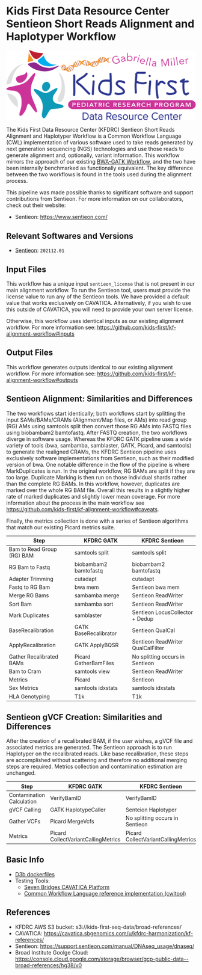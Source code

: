 # Kids First Data Resource Center Sentieon Short Reads Alignment and Haplotyper Workflow

<p align="center">
  <img src="./kids_first_logo.svg" alt="Kids First repository logo" width="660px" />
</p>

The Kids First Data Resource Center (KFDRC) Sentieon Short Reads Alignment and
Haplotyper Workflow is a Common Workflow Language (CWL) implementation of
various software used to take reads generated by next generation sequencing
(NGS) technologies and use those reads to generate alignment and, optionally,
variant information. This workflow mirrors the approach of our existing [BWA-GATK Workflow](./KFDRC_BWA_GATK_ALIGNMENT_GVCF_WORKFLOW_README.md),
and the two have been internally benchmarked as functionally equivalent. The key
difference between the two workflows is found in the tools used during the
alignment process.

This pipeline was made possible thanks to significant software and support
contributions from Sentieon. For more information on our collaborators, check
out their website:
- Sentieon: https://www.sentieon.com/

## Relevant Softwares and Versions

- [Sentieon](https://support.sentieon.com/manual/DNAseq_usage/dnaseq/): `202112.01`

## Input Files

This workflow has a unique input `sentieon_license` that is not present in our
main alignment workflow. To run the Sentieon tool, users must provide the license
value to run any of the Sentieon tools. We have provided a default value that
works exclusively on CAVATICA. Alternatively, if you wish to use this outside
of CAVATICA, you will need to provide your own server license.

Otherwise, this workflow uses identical inputs as our existing alignment workflow.
For more information see: https://github.com/kids-first/kf-alignment-workflow#inputs

## Output Files

This workflow generates outputs identical to our existing alignment workflow.
For more information see: https://github.com/kids-first/kf-alignment-workflow#outputs

## Sentieon Alignment: Similarities and Differences

The two workflows start identically; both workflows start by splitting the
input SAMs/BAMs/CRAMs (Alignment/Map files, or AMs) into read group (RG) AMs using samtools split then convert those RG
AMs into FASTQ files using biobambam2 bamtofastq. After FASTQ creation, the
two workflows diverge in software usage. Whereas the KFDRC GATK pipeline uses a
wide variety of tools (bwa, sambamba, samblaster, GATK, Picard, and samtools)
to generate the realigned CRAMs, the KFDRC Sentieon pipeline uses exclusively
software implementations from Sentieon, such as their modified version of
bwa. One notable difference in the flow of the pipeline is where MarkDuplicates
is run. In the original workflow, RG BAMs are split if they are too large.
Duplicate Marking is then run on those individual shards rather than the
complete RG BAMs. In this workflow, however, duplicates are marked over the
whole RG BAM file. Overall this results in a slightly higher rate of marked
duplicates and slightly lower mean coverage. For more information about the
process in the main workflow see https://github.com/kids-first/kf-alignment-workflow#caveats.

Finally, the metrics collection is done with a series of Sentieon algorithms
that match our existing Picard metrics suite.

| Step                       | KFDRC GATK            | KFDRC Sentieon                    |
|----------------------------|-----------------------|-----------------------------------|
| Bam to Read Group (RG) BAM | samtools split        | samtools split                    |
| RG Bam to Fastq            | biobambam2 bamtofastq | biobambam2 bamtofastq             |
| Adapter Trimming           | cutadapt              | cutadapt                          |
| Fastq to RG Bam            | bwa mem               | Sentieon bwa mem                  |
| Merge RG Bams              | sambamba merge        | Sentieon ReadWriter               |
| Sort Bam                   | sambamba sort         | Sentieon ReadWriter               |
| Mark Duplicates            | samblaster            | Sentieon LocusCollector + Dedup   |
| BaseRecalibration          | GATK BaseRecalibrator | Sentieon QualCal                  |
| ApplyRecalibration         | GATK ApplyBQSR        | Sentieon ReadWriter QualCalFilter |
| Gather Recalibrated BAMs   | Picard GatherBamFiles | No splitting occurs in Sentieon   |
| Bam to Cram                | samtools view         | Sentieon ReadWriter               |
| Metrics                    | Picard                | Sentieon                          |
| Sex Metrics                | samtools idxstats     | samtools idxstats                 |
| HLA Genotyping             | T1k                   | T1k                               |

## Sentieon gVCF Creation: Similarities and Differences

After the creation of a recalibrated BAM, if the user wishes, a gVCF file and
associated metrics are generated. The Sentieon approach is to run Haplotyper on
the recalibrated reads. Like base recalibration, these steps are accomplished
without scattering and therefore no additional merging steps are required.
Metrics collection and contamination estimation are unchanged.

| Step                       | KFDRC GATK                          | KFDRC Sentieon                      |
|----------------------------|-------------------------------------|-------------------------------------|
| Contamination Calculation  | VerifyBamID                         | VerifyBamID                         |
| gVCF Calling               | GATK HaplotypeCaller                | Senteion Haplotyper                 |
| Gather VCFs                | Picard MergeVcfs                    | No splitting occurs in Sentieon     |
| Metrics                    | Picard CollectVariantCallingMetrics | Picard CollectVariantCallingMetrics |

## Basic Info
- [D3b dockerfiles](https://github.com/d3b-center/bixtools)
- Testing Tools:
    - [Seven Bridges CAVATICA Platform](https://cavatica.sbgenomics.com/)
    - [Common Workflow Language reference implementation (cwltool)](https://github.com/common-workflow-language/cwltool/)

## References
- KFDRC AWS S3 bucket: s3://kids-first-seq-data/broad-references/
- CAVATICA: https://cavatica.sbgenomics.com/u/kfdrc-harmonization/kf-references/
- Sentieon: https://support.sentieon.com/manual/DNAseq_usage/dnaseq/
- Broad Institute Goolge Cloud: https://console.cloud.google.com/storage/browser/gcp-public-data--broad-references/hg38/v0
